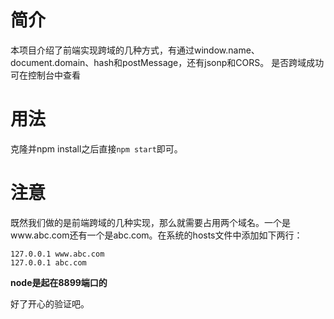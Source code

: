 # 简介
本项目介绍了前端实现跨域的几种方式，有通过window.name、document.domain、hash和postMessage，还有jsonp和CORS。
是否跨域成功可在控制台中查看

# 用法
克隆并npm install之后直接```npm start```即可。

# 注意
既然我们做的是前端跨域的几种实现，那么就需要占用两个域名。一个是www.abc.com还有一个是abc.com。在系统的hosts文件中添加如下两行：

```
127.0.0.1 www.abc.com
127.0.0.1 abc.com
```

**node是起在8899端口的**

好了开心的验证吧。
